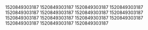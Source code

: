 1520849303187
1520849303187
1520849303187
1520849303187
1520849303187
1520849303187
1520849303187
1520849303187
1520849303187
1520849303187
1520849303187
1520849303187
1520849303187
1520849303187
1520849303187